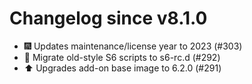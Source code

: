 # Changelog since v8.1.0
- 🎆 Updates maintenance/license year to 2023 (#303) 
- 🔨 Migrate old-style S6 scripts to s6-rc.d (#292) 
- ⬆️ Upgrades add-on base image to 6.2.0 (#291) 
